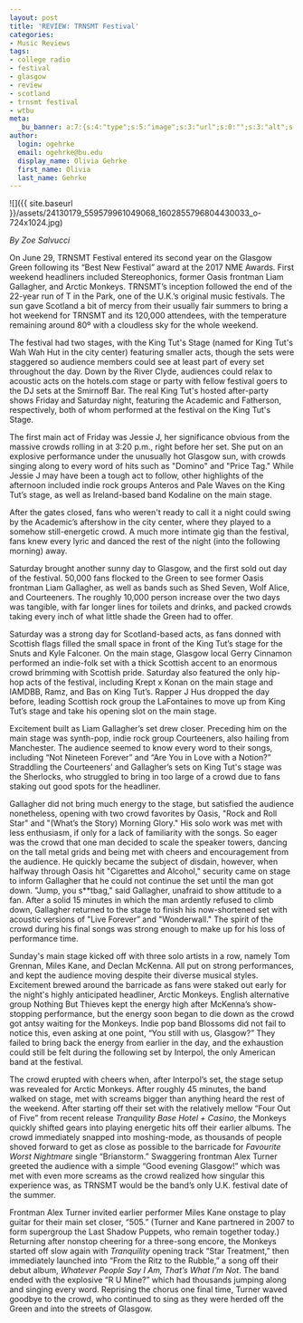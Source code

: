 ```yaml
---
layout: post
title: 'REVIEW: TRNSMT Festival'
categories:
- Music Reviews
tags:
- college radio
- festival
- glasgow
- review
- scotland
- trnsmt festival
- wtbu
meta:
  _bu_banner: a:7:{s:4:"type";s:5:"image";s:3:"url";s:0:"";s:3:"alt";s:0:"";s:7:"post_id";s:0:"";s:4:"html";s:0:"";s:8:"position";s:12:"contentWidth";s:7:"caption";s:0:"";}
author:
  login: ogehrke
  email: ogehrke@bu.edu
  display_name: Olivia Gehrke
  first_name: Olivia
  last_name: Gehrke
---
```

![]({{ site.baseurl }}/assets/24130179_559579961049068_1602855796804430033_o-724x1024.jpg)

_By Zoe Salvucci_

On June 29, TRNSMT Festival entered its second year on the Glasgow Green following its “Best New Festival” award at the 2017 NME Awards. First weekend headliners included Stereophonics, former Oasis frontman Liam Gallagher, and Arctic Monkeys. TRNSMT’s inception followed the end of the 22-year run of T in the Park, one of the U.K.’s original music festivals. The sun gave Scotland a bit of mercy from their usually fair summers to bring a hot weekend for TRNSMT and its 120,000 attendees, with the temperature remaining around 80º with a cloudless sky for the whole weekend.

The festival had two stages, with the King Tut's Stage (named for King Tut's Wah Wah Hut in the city center) featuring smaller acts, though the sets were staggered so audience members could see at least part of every set throughout the day. Down by the River Clyde, audiences could relax to acoustic acts on the hotels.com stage or party with fellow festival goers to the DJ sets at the Smirnoff Bar. The real King Tut's hosted after-party shows Friday and Saturday night, featuring the Academic and Fatherson, respectively, both of whom performed at the festival on the King Tut's Stage.

The first main act of Friday was Jessie J, her significance obvious from the massive crowds rolling in at 3:20 p.m., right before her set. She put on an explosive performance under the unusually hot Glasgow sun, with crowds singing along to every word of hits such as "Domino" and "Price Tag." While Jessie J may have been a tough act to follow, other highlights of the afternoon included indie rock groups Anteros and Pale Waves on the King Tut’s stage, as well as Ireland-based band Kodaline on the main stage.

After the gates closed, fans who weren't ready to call it a night could swing by the Academic’s aftershow in the city center, where they played to a somehow still-energetic crowd. A much more intimate gig than the festival, fans knew every lyric and danced the rest of the night (into the following morning) away.

Saturday brought another sunny day to Glasgow, and the first sold out day of the festival. 50,000 fans flocked to the Green to see former Oasis frontman Liam Gallagher, as well as bands such as Shed Seven, Wolf Alice, and Courteeners. The roughly 10,000 person increase over the two days was tangible, with far longer lines for toilets and drinks, and packed crowds taking every inch of what little shade the Green had to offer.

Saturday was a strong day for Scotland-based acts, as fans donned with Scottish flags filled the small space in front of the King Tut’s stage for the Snuts and Kyle Falconer. On the main stage, Glasgow local Gerry Cinnamon performed an indie-folk set with a thick Scottish accent to an enormous crowd brimming with Scottish pride. Saturday also featured the only hip-hop acts of the festival, including Krept x Konan on the main stage and IAMDBB, Ramz, and Bas on King Tut’s. Rapper J Hus dropped the day before, leading Scottish rock group the LaFontaines to move up from King Tut’s stage and take his opening slot on the main stage.

Excitement built as Liam Gallagher’s set drew closer. Preceding him on the main stage was synth-pop, indie rock group Courteeners, also hailing from Manchester. The audience seemed to know every word to their songs, including “Not Nineteen Forever” and “Are You in Love with a Notion?” Straddling the Courteeners’ and Gallagher’s sets on King Tut's stage was the Sherlocks, who struggled to bring in too large of a crowd due to fans staking out good spots for the headliner.

Gallagher did not bring much energy to the stage, but satisfied the audience nonetheless, opening with two crowd favorites by Oasis, "Rock and Roll Star" and "(What’s the Story) Morning Glory." His solo work was met with less enthusiasm, if only for a lack of familiarity with the songs. So eager was the crowd that one man decided to scale the speaker towers, dancing on the tall metal grids and being met with cheers and encouragement from the audience. He quickly became the subject of disdain, however, when halfway through Oasis hit "Cigarettes and Alcohol," security came on stage to inform Gallagher that he could not continue the set until the man got down. "Jump, you s\*\*tbag," said Gallagher, unafraid to show attitude to a fan. After a solid 15 minutes in which the man ardently refused to climb down, Gallagher returned to the stage to finish his now-shortened set with acoustic versions of "Live Forever” and "Wonderwall." The spirit of the crowd during his final songs was strong enough to make up for his loss of performance time.

Sunday's main stage kicked off with three solo artists in a row, namely Tom Grennan, Miles Kane, and Declan McKenna. All put on strong performances, and kept the audience moving despite their diverse musical styles. Excitement brewed around the barricade as fans were staked out early for the night's highly anticipated headliner, Arctic Monkeys. English alternative group Nothing But Thieves kept the energy high after McKenna’s show-stopping performance, but the energy soon began to die down as the crowd got antsy waiting for the Monkeys. Indie pop band Blossoms did not fail to notice this, even asking at one point, “You still with us, Glasgow?” They failed to bring back the energy from earlier in the day, and the exhaustion could still be felt during the following set by Interpol, the only American band at the festival.

The crowd erupted with cheers when, after Interpol’s set, the stage setup was revealed for Arctic Monkeys. After roughly 45 minutes, the band walked on stage, met with screams bigger than anything heard the rest of the weekend. After starting off their set with the relatively mellow “Four Out of Five” from recent release _Tranquility Base Hotel + Casino_, the Monkeys quickly shifted gears into playing energetic hits off their earlier albums. The crowd immediately snapped into moshing-mode, as thousands of people shoved forward to get as close as possible to the barricade for _Favourite Worst Nightmare_ single “Brianstorm.” Swaggering frontman Alex Turner greeted the audience with a simple “Good evening Glasgow!” which was met with even more screams as the crowd realized how singular this experience was, as TRNSMT would be the band’s only U.K. festival date of the summer.

Frontman Alex Turner invited earlier performer Miles Kane onstage to play guitar for their main set closer, “505.” (Turner and Kane partnered in 2007 to form supergroup the Last Shadow Puppets, who remain together today.) Returning after nonstop cheering for a three-song encore, the Monkeys started off slow again with _Tranquility_ opening track “Star Treatment,” then immediately launched into “From the Ritz to the Rubble,” a song off their debut album, _Whatever People Say I Am, That’s What I’m Not_. The band ended with the explosive “R U Mine?” which had thousands jumping along and singing every word. Reprising the chorus one final time, Turner waved goodbye to the crowd, who continued to sing as they were herded off the Green and into the streets of Glasgow.